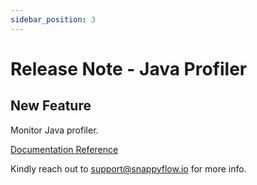 ```yaml
---
sidebar_position: 3 
---
```

# Release Note - Java Profiler

## New Feature

Monitor Java profiler.

[Documentation Reference](/docs/sidebar-snappyflow-saas/Integrations/java/java_profiler_cpu)

Kindly reach out to [support@snappyflow.io](mailto:support@snappyflow.io) for more info.



